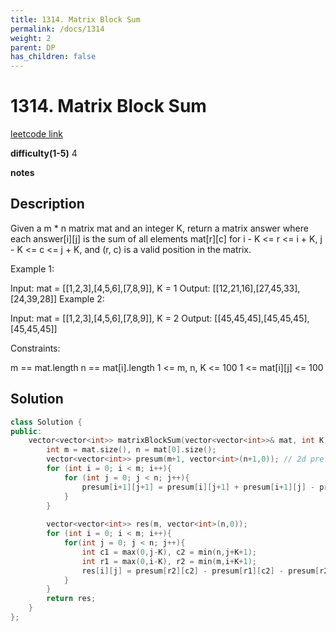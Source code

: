 ```yaml
---
title: 1314. Matrix Block Sum
permalink: /docs/1314
weight: 2
parent: DP
has_children: false
---
```

# 1314. Matrix Block Sum
[leetcode link](https://leetcode.com/problems/matrix-block-sum/)

**difficulty(1-5)** 
4

**notes**   


## Description
Given a m * n matrix mat and an integer K, return a matrix answer where each answer[i][j] is the sum of all elements mat[r][c] for i - K <= r <= i + K, j - K <= c <= j + K, and (r, c) is a valid position in the matrix.
 

Example 1:

Input: mat = [[1,2,3],[4,5,6],[7,8,9]], K = 1
Output: [[12,21,16],[27,45,33],[24,39,28]]
Example 2:

Input: mat = [[1,2,3],[4,5,6],[7,8,9]], K = 2
Output: [[45,45,45],[45,45,45],[45,45,45]]
 

Constraints:

m == mat.length
n == mat[i].length
1 <= m, n, K <= 100
1 <= mat[i][j] <= 100

## Solution
```c++
class Solution {
public:
    vector<vector<int>> matrixBlockSum(vector<vector<int>>& mat, int K) {
        int m = mat.size(), n = mat[0].size();
        vector<vector<int>> presum(m+1, vector<int>(n+1,0)); // 2d prefix sum
        for (int i = 0; i < m; i++){
            for (int j = 0; j < n; j++){
                presum[i+1][j+1] = presum[i][j+1] + presum[i+1][j] - presum[i][j] + mat[i][j];
            }
        }
        
        vector<vector<int>> res(m, vector<int>(n,0));
        for (int i = 0; i < m; i++){
            for(int j = 0; j < n; j++){
                int c1 = max(0,j-K), c2 = min(n,j+K+1);
                int r1 = max(0,i-K), r2 = min(m,i+K+1);
                res[i][j] = presum[r2][c2] - presum[r1][c2] - presum[r2][c1] + presum[r1][c1];
            }
        }
        return res;        
    }
};
```

<!-- 
Default label
{: .label }

Blue label
{: .label .label-blue }

Stable
{: .label .label-green }

New release
{: .label .label-purple }

Coming soon
{: .label .label-yellow }

Deprecated
{: .label .label-red } -->
